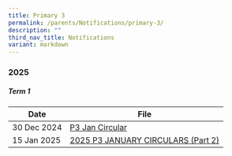 ```yaml
---
title: Primary 3
permalink: /parents/Notifications/primary-3/
description: ""
third_nav_title: Notifications
variant: markdown
---
```

### **2025**

##### Term 1

| Date| File | 
| -------- | -------- |
|30 Dec 2024|[P3 Jan Circular](/files/Notification%202025/Pri%203/RGPS_N25_P3_001.pdf)|
|15 Jan 2025|[2025 P3 JANUARY CIRCULARS (Part 2)](/files/Notification%202025/Pri%203/RGPS_N25_P3_003.pdf)|